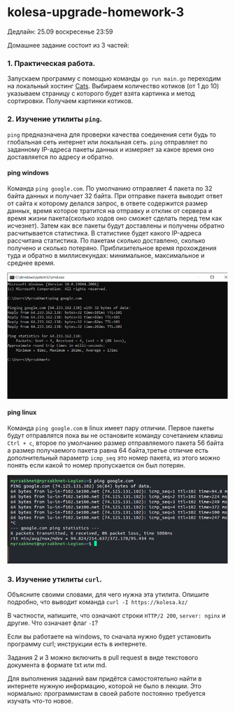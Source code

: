 # kolesa-upgrade-homework-3

Дедлайн: 25.09 воскресенье 23:59

Домашнее задание состоит из 3 частей:

### 1. Практическая работа.

Запускаем программу с помощью команды `go run main.go` переходим на локальный хостинг [Cats](localhost:3000/). Выбираем количество котиков (от 1 до 10) указываем страницу с которого будет взята картинка и метод сортировки. Получаем картинки котиков.

### 2. Изучение утилиты `ping`.

`ping` предназначена для проверки качества соединения сети будь то глобальная сеть интернет или локальная сеть. `ping` отправляет по заданному IP-адреса пакеты данных и измеряет за какое время оно доставляется по адресу и обратно. 

#### ping windows

Команда `ping google.com`. По умолчанию отправляет 4 пакета по 32 байта данных и получает 32 байта. При отправке пакета выводит ответ от сайта к которому делался запрос, в ответе содержится размер данных, время которое тратится на отправку и отклик от сервера и время жизни пакета(сколько ходов оно сможет сделать перед тем как исчезнет). Затем как все пакеты будут доставлены и получены обратно расчитывается статистика. В статистике будет какого IP-адреса рассчитана статистика. По пакетам сколько доставлено, сколько получено и сколько потеряно. Приблизительное время прохождения туда и обратно в миллисекундах: минимальное, максимальное и среднее время.

![ping](./static/ping.png)

#### ping linux

Команда `ping google.com` в linux имеет пару отличии. Первое пакеты будут отправлятся пока вы не остановите команду сочетанием клавиш `Ctrl + c`, второе по умолчанию размер отправляемого пакета 56 байта а размер получаемого пакета равна 64 байта,третье отличие есть дополнительный параметр `icmp_seq` это номер пакета, из этого можно понять если какой то номер пропускается он был потерян.

![ping](./static/ping-linux.png)

### 3. Изучение утилиты `curl`.

Объясните своими словами, для чего нужна эта утилита. Опишите подробно, что выводит команда `curl -I https://kolesa.kz/`

В частности, напишите, что означают строки `HTTP/2 200`, `server: nginx` и другие. Что означает флаг `-I`?

Если вы работаете на windows, то сначала нужно будет установить программу curl; инструкции есть в интернете.

Задания 2 и 3 можно включить в pull request в виде текстового документа в формате txt или md.

Для выполнения заданий вам придётся самостоятельно найти в интернете нужную информацию, которой не было в лекции. Это нормально: программистам в своей работе постоянно требуется изучать что-то новое.
